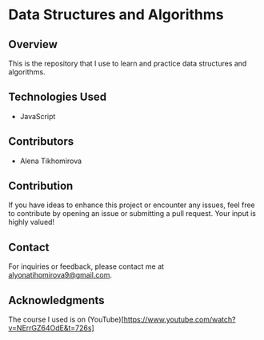 
# Data Structures and Algorithms

## Overview

This is the repository that I use to learn and practice data structures and algorithms.

## Technologies Used

- JavaScript

## Contributors

- Alena Tikhomirova

## Contribution

If you have ideas to enhance this project or encounter any issues, feel free to contribute by opening an issue or submitting a pull request. Your input is highly valued!

## Contact
For inquiries or feedback, please contact me at alyonatihomirova9@gmail.com.

## Acknowledgments

The course I used is on (YouTube)[https://www.youtube.com/watch?v=NErrGZ64OdE&t=726s]


